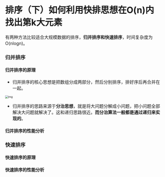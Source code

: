 # 排序（下）如何利用快排思想在O(n)内找出第k大元素

有两种方法比较适合大规模数据的排序，**归并排序和快速排序**，时间复杂度为O(nlogn)。



### 归并排序

#### 归并排序的原理

* 归并排序的核心思想是把数组分成两部分，然后分别排序，排好序后再合并在一起。

<img src="https://static001.geekbang.org/resource/image/db/2b/db7f892d3355ef74da9cd64aa926dc2b.jpg" alt="img" style="zoom:60%;" />

* 归并排序的思路来源于**分治思想**，就是将大问题分解成小问题，把小问题全部解决大问题就解决了。这和递归思路很近。**而分治算法一般都是通过递归来实现的**。

#### 归并排序的性能分析



### 快速排序

#### 快速排序的原理

#### 快速排序的性能分析